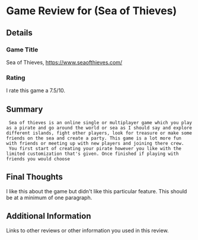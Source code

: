 # Game Review for (Sea of Thieves)

## Details

### Game Title
Sea of Thieves, https://www.seaofthieves.com/

### Rating
I rate this game a 7.5/10.

## Summary
     Sea of thieves is an online single or multiplayer game which you play as a pirate and go around the world or sea as I should say and explore different islands, fight other players, look for treasure or make some friends on the sea and create a party. This game is a lot more fun with friends or meeting up with new players and joining there crew.                                                                 
     You first start of creating your pirate however you like with the limited customization that's given. Once finished if playing with friends you would choose
## Final Thoughts
I like this about the game but didn't like this particular feature. This should be at a minimum of one paragraph.

## Additional Information
Links to other reviews or other information you used in this review.
